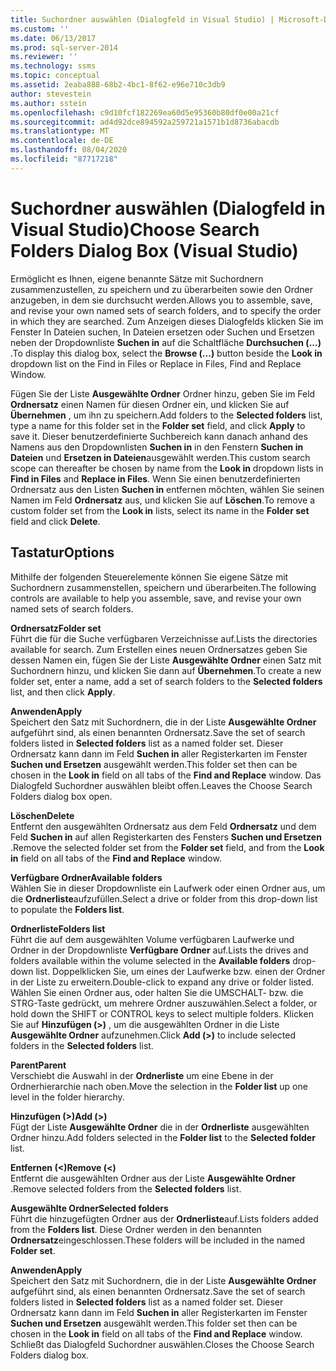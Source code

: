 ```yaml
---
title: Suchordner auswählen (Dialogfeld in Visual Studio) | Microsoft-Dokumentation
ms.custom: ''
ms.date: 06/13/2017
ms.prod: sql-server-2014
ms.reviewer: ''
ms.technology: ssms
ms.topic: conceptual
ms.assetid: 2eaba888-68b2-4bc1-8f62-e96e710c3db9
author: stevestein
ms.author: sstein
ms.openlocfilehash: c9d10fcf182269ea60d5e95360b80df0e00a21cf
ms.sourcegitcommit: ad4d92dce894592a259721a1571b1d8736abacdb
ms.translationtype: MT
ms.contentlocale: de-DE
ms.lasthandoff: 08/04/2020
ms.locfileid: "87717218"
---
```

# <a name="choose-search-folders-dialog-box-visual-studio"></a><span data-ttu-id="1d523-102">Suchordner auswählen (Dialogfeld in Visual Studio)</span><span class="sxs-lookup"><span data-stu-id="1d523-102">Choose Search Folders Dialog Box (Visual Studio)</span></span>
  <span data-ttu-id="1d523-103">Ermöglicht es Ihnen, eigene benannte Sätze mit Suchordnern zusammenzustellen, zu speichern und zu überarbeiten sowie den Ordner anzugeben, in dem sie durchsucht werden.</span><span class="sxs-lookup"><span data-stu-id="1d523-103">Allows you to assemble, save, and revise your own named sets of search folders, and to specify the order in which they are searched.</span></span> <span data-ttu-id="1d523-104">Zum Anzeigen dieses Dialogfelds klicken Sie im Fenster In Dateien suchen, In Dateien ersetzen oder Suchen und Ersetzen neben der Dropdownliste **Suchen in** auf die Schaltfläche **Durchsuchen (...)** .</span><span class="sxs-lookup"><span data-stu-id="1d523-104">To display this dialog box, select the **Browse (...)** button beside the **Look in** dropdown list on the Find in Files or Replace in Files, Find and Replace Window.</span></span>  
  
 <span data-ttu-id="1d523-105">Fügen Sie der Liste **Ausgewählte Ordner** Ordner hinzu, geben Sie im Feld **Ordnersatz** einen Namen für diesen Ordner ein, und klicken Sie auf **Übernehmen** , um ihn zu speichern.</span><span class="sxs-lookup"><span data-stu-id="1d523-105">Add folders to the **Selected folders** list, type a name for this folder set in the **Folder set** field, and click **Apply** to save it.</span></span> <span data-ttu-id="1d523-106">Dieser benutzerdefinierte Suchbereich kann danach anhand des Namens aus den Dropdownlisten **Suchen in** in den Fenstern **Suchen in Dateien** und **Ersetzen in Dateien**ausgewählt werden.</span><span class="sxs-lookup"><span data-stu-id="1d523-106">This custom search scope can thereafter be chosen by name from the **Look in** dropdown lists in **Find in Files** and **Replace in Files**.</span></span> <span data-ttu-id="1d523-107">Wenn Sie einen benutzerdefinierten Ordnersatz aus den Listen **Suchen in** entfernen möchten, wählen Sie seinen Namen im Feld **Ordnersatz** aus, und klicken Sie auf **Löschen**.</span><span class="sxs-lookup"><span data-stu-id="1d523-107">To remove a custom folder set from the **Look in** lists, select its name in the **Folder set** field and click **Delete**.</span></span>  
  
## <a name="options"></a><span data-ttu-id="1d523-108">Tastatur</span><span class="sxs-lookup"><span data-stu-id="1d523-108">Options</span></span>  
 <span data-ttu-id="1d523-109">Mithilfe der folgenden Steuerelemente können Sie eigene Sätze mit Suchordnern zusammenstellen, speichern und überarbeiten.</span><span class="sxs-lookup"><span data-stu-id="1d523-109">The following controls are available to help you assemble, save, and revise your own named sets of search folders.</span></span>  
  
 <span data-ttu-id="1d523-110">**Ordnersatz**</span><span class="sxs-lookup"><span data-stu-id="1d523-110">**Folder set**</span></span>  
 <span data-ttu-id="1d523-111">Führt die für die Suche verfügbaren Verzeichnisse auf.</span><span class="sxs-lookup"><span data-stu-id="1d523-111">Lists the directories available for search.</span></span> <span data-ttu-id="1d523-112">Zum Erstellen eines neuen Ordnersatzes geben Sie dessen Namen ein, fügen Sie der Liste **Ausgewählte Ordner** einen Satz mit Suchordnern hinzu, und klicken Sie dann auf **Übernehmen**.</span><span class="sxs-lookup"><span data-stu-id="1d523-112">To create a new folder set, enter a name, add a set of search folders to the **Selected folders** list, and then click **Apply**.</span></span>  
  
 <span data-ttu-id="1d523-113">**Anwenden**</span><span class="sxs-lookup"><span data-stu-id="1d523-113">**Apply**</span></span>  
 <span data-ttu-id="1d523-114">Speichert den Satz mit Suchordnern, die in der Liste **Ausgewählte Ordner** aufgeführt sind, als einen benannten Ordnersatz.</span><span class="sxs-lookup"><span data-stu-id="1d523-114">Save the set of search folders listed in **Selected folders** list as a named folder set.</span></span> <span data-ttu-id="1d523-115">Dieser Ordnersatz kann dann im Feld **Suchen in** aller Registerkarten im Fenster **Suchen und Ersetzen** ausgewählt werden.</span><span class="sxs-lookup"><span data-stu-id="1d523-115">This folder set then can be chosen in the **Look in** field on all tabs of the **Find and Replace** window.</span></span> <span data-ttu-id="1d523-116">Das Dialogfeld Suchordner auswählen bleibt offen.</span><span class="sxs-lookup"><span data-stu-id="1d523-116">Leaves the Choose Search Folders dialog box open.</span></span>  
  
 <span data-ttu-id="1d523-117">**Löschen**</span><span class="sxs-lookup"><span data-stu-id="1d523-117">**Delete**</span></span>  
 <span data-ttu-id="1d523-118">Entfernt den ausgewählten Ordnersatz aus dem Feld **Ordnersatz** und dem Feld **Suchen in** auf allen Registerkarten des Fensters **Suchen und Ersetzen** .</span><span class="sxs-lookup"><span data-stu-id="1d523-118">Remove the selected folder set from the **Folder set** field, and from the **Look in** field on all tabs of the **Find and Replace** window.</span></span>  
  
 <span data-ttu-id="1d523-119">**Verfügbare Ordner**</span><span class="sxs-lookup"><span data-stu-id="1d523-119">**Available folders**</span></span>  
 <span data-ttu-id="1d523-120">Wählen Sie in dieser Dropdownliste ein Laufwerk oder einen Ordner aus, um die **Ordnerliste**aufzufüllen.</span><span class="sxs-lookup"><span data-stu-id="1d523-120">Select a drive or folder from this drop-down list to populate the **Folders list**.</span></span>  
  
 <span data-ttu-id="1d523-121">**Ordnerliste**</span><span class="sxs-lookup"><span data-stu-id="1d523-121">**Folders list**</span></span>  
 <span data-ttu-id="1d523-122">Führt die auf dem ausgewählten Volume verfügbaren Laufwerke und Ordner in der Dropdownliste **Verfügbare Ordner** auf.</span><span class="sxs-lookup"><span data-stu-id="1d523-122">Lists the drives and folders available within the volume selected in the **Available folders** drop-down list.</span></span> <span data-ttu-id="1d523-123">Doppelklicken Sie, um eines der Laufwerke bzw. einen der Ordner in der Liste zu erweitern.</span><span class="sxs-lookup"><span data-stu-id="1d523-123">Double-click to expand any drive or folder listed.</span></span> <span data-ttu-id="1d523-124">Wählen Sie einen Ordner aus, oder halten Sie die UMSCHALT- bzw. die STRG-Taste gedrückt, um mehrere Ordner auszuwählen.</span><span class="sxs-lookup"><span data-stu-id="1d523-124">Select a folder, or hold down the SHIFT or CONTROL keys to select multiple folders.</span></span> <span data-ttu-id="1d523-125">Klicken Sie auf **Hinzufügen (>)** , um die ausgewählten Ordner in die Liste **Ausgewählte Ordner** aufzunehmen.</span><span class="sxs-lookup"><span data-stu-id="1d523-125">Click **Add (>)** to include selected folders in the **Selected folders** list.</span></span>  
  
 <span data-ttu-id="1d523-126">**Parent**</span><span class="sxs-lookup"><span data-stu-id="1d523-126">**Parent**</span></span>  
 <span data-ttu-id="1d523-127">Verschiebt die Auswahl in der **Ordnerliste** um eine Ebene in der Ordnerhierarchie nach oben.</span><span class="sxs-lookup"><span data-stu-id="1d523-127">Move the selection in the **Folder list** up one level in the folder hierarchy.</span></span>  
  
 <span data-ttu-id="1d523-128">**Hinzufügen (>)**</span><span class="sxs-lookup"><span data-stu-id="1d523-128">**Add (>)**</span></span>  
 <span data-ttu-id="1d523-129">Fügt der Liste **Ausgewählte Ordner** die in der **Ordnerliste** ausgewählten Ordner hinzu.</span><span class="sxs-lookup"><span data-stu-id="1d523-129">Add folders selected in the **Folder list** to the **Selected folder** list.</span></span>  
  
 <span data-ttu-id="1d523-130">**Entfernen (<)**</span><span class="sxs-lookup"><span data-stu-id="1d523-130">**Remove (<)**</span></span>  
 <span data-ttu-id="1d523-131">Entfernt die ausgewählten Ordner aus der Liste **Ausgewählte Ordner** .</span><span class="sxs-lookup"><span data-stu-id="1d523-131">Remove selected folders from the **Selected folders** list.</span></span>  
  
 <span data-ttu-id="1d523-132">**Ausgewählte Ordner**</span><span class="sxs-lookup"><span data-stu-id="1d523-132">**Selected folders**</span></span>  
 <span data-ttu-id="1d523-133">Führt die hinzugefügten Ordner aus der **Ordnerliste**auf.</span><span class="sxs-lookup"><span data-stu-id="1d523-133">Lists folders added from the **Folders list**.</span></span> <span data-ttu-id="1d523-134">Diese Ordner werden in den benannten **Ordnersatz**eingeschlossen.</span><span class="sxs-lookup"><span data-stu-id="1d523-134">These folders will be included in the named **Folder set**.</span></span>  
  
 <span data-ttu-id="1d523-135">**Anwenden**</span><span class="sxs-lookup"><span data-stu-id="1d523-135">**Apply**</span></span>  
 <span data-ttu-id="1d523-136">Speichert den Satz mit Suchordnern, die in der Liste **Ausgewählte Ordner** aufgeführt sind, als einen benannten Ordnersatz.</span><span class="sxs-lookup"><span data-stu-id="1d523-136">Save the set of search folders listed in **Selected folders** list as a named folder set.</span></span> <span data-ttu-id="1d523-137">Dieser Ordnersatz kann dann im Feld **Suchen in** aller Registerkarten im Fenster **Suchen und Ersetzen** ausgewählt werden.</span><span class="sxs-lookup"><span data-stu-id="1d523-137">This folder set then can be chosen in the **Look in** field on all tabs of the **Find and Replace** window.</span></span> <span data-ttu-id="1d523-138">Schließt das Dialogfeld Suchordner auswählen.</span><span class="sxs-lookup"><span data-stu-id="1d523-138">Closes the Choose Search Folders dialog box.</span></span>  
